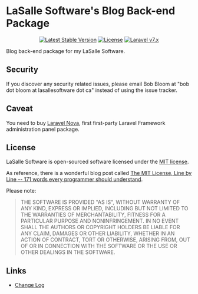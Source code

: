 # LaSalle Software's Blog Back-end Package

<p align="center">
<a href="https://packagist.org/packages/lasallesoftware/ls-blogbackend-pkg"><img src="https://poser.pugx.org/lasallesoftware//ls-blogbackend-pkg/v/stable.svg" alt="Latest Stable Version"></a>
<a href="https://packagist.org/packages/lasallesoftware/ls-blogbackend-pkg"><img src="https://poser.pugx.org/lasallesoftware//ls-blogbackend-pkg/license.svg" alt="License"></a>
<a href="https://laravel.com/"><img src="https://img.shields.io/badge/Laravel-v7-brightgreen.svg?style=flat-square" alt="Laravel v7.x"></a> 
</p>

Blog back-end package for my LaSalle Software.

## Security

If you discover any security related issues, please email Bob Bloom at "bob dot bloom at lasallesoftware dot ca" instead of using the issue tracker.

## Caveat

You need to buy [Laravel Nova](https://nova.laravel.com/), first first-party Laravel Framework administration panel package.

## License

LaSalle Software is open-sourced software licensed under the [MIT license](https://opensource.org/licenses/MIT).

As reference, there is a wonderful blog post called [The MIT License, Line by Line -- 171 words every programmer should understand](https://writing.kemitchell.com/2016/09/21/MIT-License-Line-by-Line.html).

Please note:
>THE SOFTWARE IS PROVIDED "AS IS", WITHOUT WARRANTY OF ANY KIND, EXPRESS OR IMPLIED, INCLUDING BUT NOT LIMITED TO THE WARRANTIES OF MERCHANTABILITY, FITNESS FOR A PARTICULAR PURPOSE AND NONINFRINGEMENT. IN NO EVENT SHALL THE AUTHORS OR COPYRIGHT HOLDERS BE LIABLE FOR ANY CLAIM, DAMAGES OR OTHER LIABILITY, WHETHER IN AN ACTION OF CONTRACT, TORT OR OTHERWISE, ARISING FROM, OUT OF OR IN CONNECTION WITH THE SOFTWARE OR THE USE OR OTHER DEALINGS IN THE SOFTWARE.

## Links

* [Change Log](CHANGELOG.md)

